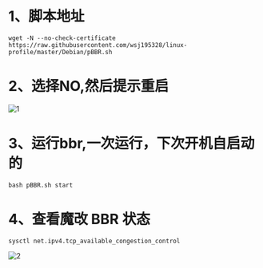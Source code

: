 

# 1、脚本地址

```
wget -N --no-check-certificate https://raw.githubusercontent.com/wsj195328/linux-profile/master/Debian/pBBR.sh
```


# 2、选择NO,然后提示重启

![1](http://ov2frenna.bkt.clouddn.com/2320108106.png)

# 3、运行bbr,一次运行，下次开机自启动的
```
bash pBBR.sh start
```

# 4、查看魔改 BBR 状态
```
sysctl net.ipv4.tcp_available_congestion_control
```
![2](http://ov2frenna.bkt.clouddn.com/1512713968545.jpg)

